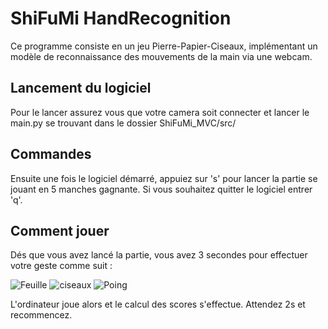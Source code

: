 # ShiFuMi HandRecognition

Ce programme consiste en un jeu Pierre-Papier-Ciseaux, implémentant un modèle de reconnaissance des mouvements de la main via une webcam.

## Lancement du logiciel
Pour le lancer assurez vous que votre camera soit connecter et lancer le main.py se trouvant dans le dossier ShiFuMi_MVC/src/
## Commandes
Ensuite une fois le logiciel démarré, appuiez sur 's' pour lancer la partie se jouant en 5 manches gagnante. Si vous souhaitez quitter le logiciel entrer 'q'.
## Comment jouer 
Dés que vous avez lancé la partie, vous avez 3 secondes pour effectuer votre geste comme suit :  

![Feuille](https://github.com/VictorFlattot/ShiFuMi_HandRecognition/assets/43620434/ab09ed73-ec37-41b1-aa64-23b4c6e0dd1f)
![ciseaux](https://github.com/VictorFlattot/ShiFuMi_HandRecognition/assets/43620434/c44d14b0-fc1e-49e8-bd02-30c216cd1173)
![Poing](https://github.com/VictorFlattot/ShiFuMi_HandRecognition/assets/43620434/ef7a44bb-0b02-48cd-b984-2b3dcefb9f61)

L'ordinateur joue alors et le calcul des scores s'effectue.
Attendez 2s et recommencez.
